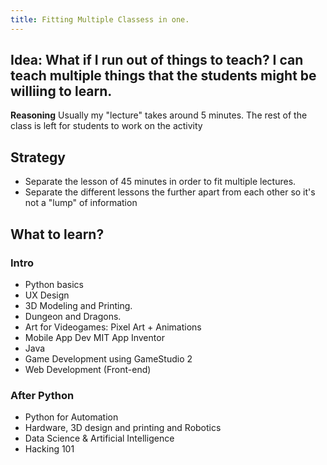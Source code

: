 ```yaml
---
title: Fitting Multiple Classess in one.
---
```


## Idea: What if I run out of things to teach? I can teach multiple things that the students might be williing to learn.

**Reasoning**
Usually my "lecture" takes around 5 minutes. The rest of the class is left for students to work on the activity


## Strategy

- Separate the lesson of 45 minutes in order to fit multiple lectures. 
- Separate the different lessons  the further apart from each other so it's not a "lump" of information



## What to learn?

### Intro

- Python basics
- UX Design 
- 3D Modeling and Printing.
- Dungeon and Dragons.
- Art for Videogames: Pixel Art + Animations
- Mobile App Dev MIT App Inventor
- Java
- Game Development using GameStudio 2
- Web Development (Front-end)

### After Python

- Python for Automation
- Hardware, 3D design and printing and Robotics
- Data Science & Artificial Intelligence 
- Hacking 101










